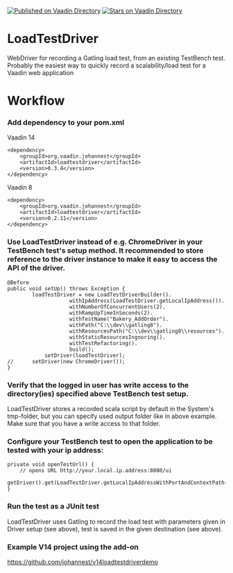 [![Published on Vaadin  Directory](https://img.shields.io/badge/Vaadin%20Directory-published-00b4f0.svg)](https://vaadin.com/directory/component/loadtestdriver-add-on)
[![Stars on Vaadin Directory](https://img.shields.io/vaadin-directory/star/loadtestdriver-add-on.svg)](https://vaadin.com/directory/component/loadtestdriver-add-on)

LoadTestDriver
==============
WebDriver for recording a Gatling load test, from an existing TestBench test.
Probably the easiest way to quickly record a scalability/load test for a Vaadin web application


Workflow
========
### Add dependency to your pom.xml
Vaadin 14
```
<dependency>
	<groupId>org.vaadin.johannest</groupId>
	<artifactId>loadtestdriver</artifactId>
	<version>0.3.4</version>
</dependency> 
```

Vaadin 8
```
<dependency>
	<groupId>org.vaadin.johannest</groupId>
	<artifactId>loadtestdriver</artifactId>
	<version>0.2.11</version>
</dependency> 
```

### Use LoadTestDriver instead of e.g. ChromeDriver in your TestBench test's setup method. It recommended to store reference to the driver instance to make it easy to access the API of the driver.
```
@Before
public void setUp() throws Exception {
	    loadTestDriver = new LoadTestDriverBuilder().
    				withIpAddress(LoadTestDriver.getLocalIpAddress()).
    				withNumberOfConcurrentUsers(2).
    				withRampUpTimeInSeconds(2).
    				withTestName("Bakery_AddOrder").
    				withPath("C:\\dev\\gatling8").
    				withResourcesPath("C:\\dev\\gatling8\\resources").
    				withStaticResourcesIngnoring().
    				withTestRefactoring().
    				build();
    		setDriver(loadTestDriver);
//		setDriver(new ChromeDriver());	
}
```

### Verify that the logged in user has write access to the directory(ies) specified above TestBench test setup.
LoadTestDriver stores a recorded scala script by default in the System's tmp-folder, but you can specify used output folder like in above example. Make sure that you have a write access to that folder.

### Configure your TestBench test to open the application to be tested with your ip address:
```
private void openTestUrl() {
	// opens URL http://your.local.ip.address:8080/ui
    getDriver().get(LoadTestDriver.getLocalIpAddressWithPortAndContextPath(8080,"ui"));
}
```

### Run the test as a JUnit test
LoadTestDriver uses Gatling to record the load test with parameters given in Driver setup (see above), test is saved in the given destination (see above).

### Example V14 project using the add-on
https://github.com/johannest/v14loadtestdriverdemo
